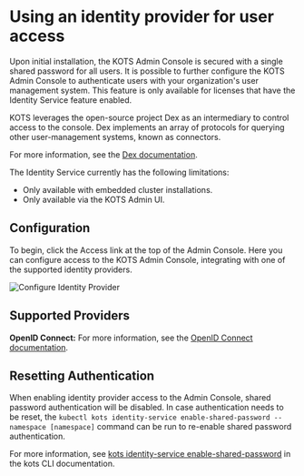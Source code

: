 # Using an identity provider for user access

Upon initial installation, the KOTS Admin Console is secured with a single shared password for all users.
It is possible to further configure the KOTS Admin Console to authenticate users with your organization's user management system.
This feature is only available for licenses that have the Identity Service feature enabled.

KOTS leverages the open-source project Dex as an intermediary to control access to the console.
Dex implements an array of protocols for querying other user-management systems, known as connectors.

For more information, see the [Dex documentation](https://dexidp.io/docs/).

The Identity Service currently has the following limitations:
* Only available with embedded cluster installations.
* Only available via the KOTS Admin UI.

## Configuration

To begin, click the Access link at the top of the Admin Console.
Here you can configure access to the KOTS Admin Console, integrating with one of the supported identity providers.

![Configure Identity Provider](/images/access-identity.png)

## Supported Providers

**OpenID Connect:** For more information, see the [OpenID Connect documentation](https://openid.net/connect/).

## Resetting Authentication

When enabling identity provider access to the Admin Console, shared password authentication will be disabled.
In case authentication needs to be reset, the `kubectl kots identity-service enable-shared-password --namespace [namespace]` command can be run to re-enable shared password authentication.

For more information, see [kots identity-service enable-shared-password](https://kots.io/kots-cli/identity-service/enable-shared-password/) in the kots CLI documentation.
